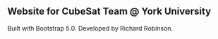 ## Website for CubeSat Team @ York University

Built with Bootstrap 5.0. Developed by Richard Robinson.
